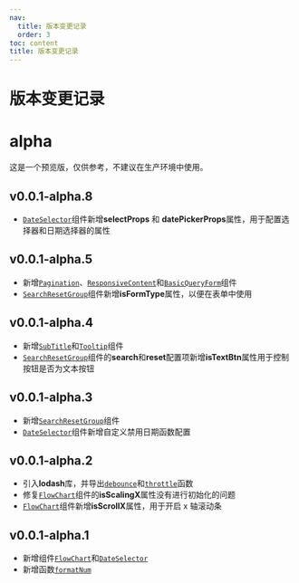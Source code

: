 ```yaml
---
nav:
  title: 版本变更记录
  order: 3
toc: content
title: 版本变更记录
---
```


# 版本变更记录

# alpha

这是一个预览版，仅供参考，不建议在生产环境中使用。

## v0.0.1-alpha.8

- [`DateSelector`](../components/DateSelector.md)组件新增**selectProps** 和 **datePickerProps**属性，用于配置选择器和日期选择器的属性

## v0.0.1-alpha.5

- 新增[`Pagination`](../components/Pagination.md)、[`ResponsiveContent`](../components/ResponsiveContent.md)和[`BasicQueryForm`](../components/BasicQueryForm.md)组件
- [`SearchResetGroup`](../components/SearchResetGroup.md)组件新增**isFormType**属性，以便在表单中使用

## v0.0.1-alpha.4

- 新增[`SubTitle`](../components/SubTitle.md)和[`Tooltip`](../components/Tooltip.md)组件
- [`SearchResetGroup`](../components/SearchResetGroup.md)组件的**search**和**reset**配置项新增**isTextBtn**属性用于控制按钮是否为文本按钮

## v0.0.1-alpha.3

- 新增[`SearchResetGroup`](../components/SearchResetGroup.md)组件
- [`DateSelector`](../components/DateSelector.md)组件新增自定义禁用日期函数配置

## v0.0.1-alpha.2

- 引入**lodash**库，并导出[`debounce`](../functions/debounce.md)和[`throttle`](../functions/throttle.md)函数
- 修复[`FlowChart`](../components/FlowChart.md)组件的**isScalingX**属性没有进行初始化的问题
- [`FlowChart`](../components/FlowChart.md)组件新增**isScrollX**属性，用于开启 x 轴滚动条

## v0.0.1-alpha.1

- 新增组件[`FlowChart`](../components/FlowChart.md)和[`DateSelector`](../components/DateSelector.md)
- 新增函数[`formatNum`](../functions/formatNum.md)
